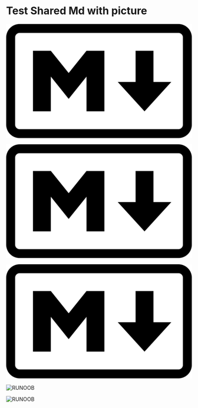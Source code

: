 [gist-sync]:gist_id=gist_id_aaaa
[gist-sync]:gist_user=gist_user_name

# Test Shared Md with picture

![img_same_folder.png](./img_same_folder.png  "same folder")

![img_under_folder.png](image/img_under_folder.png  "under folder")

![img_up_folder.png](../img_up_folder.png  "under folder")

![RUNOOB](http://static.runoob.com/images/runoob-logo.png)

![RUNOOB](http://static.runoob.com/images/runoob-logo.png "RUNOOB")